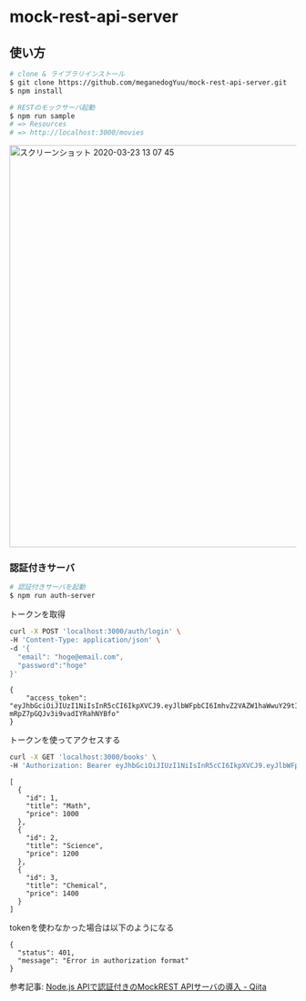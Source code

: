 # mock-rest-api-server

## 使い方

```bash
# clone & ライブラリインストール
$ git clone https://github.com/meganedogYuu/mock-rest-api-server.git
$ npm install

# RESTのモックサーバ起動
$ npm run sample
# => Resources
# => http://localhost:3000/movies
```

<img width="707" alt="スクリーンショット 2020-03-23 13 07 45" src="https://user-images.githubusercontent.com/10525280/77280304-4ea73100-6d07-11ea-8a76-77d29d6dd2a7.png">


### 認証付きサーバ

```bash
# 認証付きサーバを起動
$ npm run auth-server
```

トークンを取得

```bash
curl -X POST 'localhost:3000/auth/login' \
-H 'Content-Type: application/json' \
-d '{
  "email": "hoge@email.com",
  "password":"hoge"
}'
```

```
{
    "access_token": "eyJhbGciOiJIUzI1NiIsInR5cCI6IkpXVCJ9.eyJlbWFpbCI6ImhvZ2VAZW1haWwuY29tIiwicGFzc3dvcmQiOiJob2dlIiwiaWF0IjoxNTg1NDU0NDM4LCJleHAiOjE1ODU0NTgwMzh9.0UbPNWNn3jEySnA2-mRpZ7pGQJv3i9vadIYRahNYBfo"
}
```

トークンを使ってアクセスする

```bash
curl -X GET 'localhost:3000/books' \
-H 'Authorization: Bearer eyJhbGciOiJIUzI1NiIsInR5cCI6IkpXVCJ9.eyJlbWFpbCI6ImhvZ2VAZW1haWwuY29tIiwicGFzc3dvcmQiOiJob2dlIiwiaWF0IjoxNTg1NDU0NDM4LCJleHAiOjE1ODU0NTgwMzh9.0UbPNWNn3jEySnA2-mRpZ7pGQJv3i9vadIYRahNYBfo'
```

```
[
  {
    "id": 1,
    "title": "Math",
    "price": 1000
  },
  {
    "id": 2,
    "title": "Science",
    "price": 1200
  },
  {
    "id": 3,
    "title": "Chemical",
    "price": 1400
  }
]
```

tokenを使わなかった場合は以下のようになる

```
{
  "status": 401,
  "message": "Error in authorization format"
}
```

参考記事: [Node\.js APIで認証付きのMockREST APIサーバの導入 \- Qiita](https://qiita.com/oz4you/items/3f3223048bd2109de47b)
